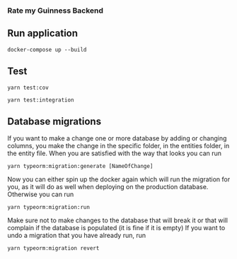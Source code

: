 ### Rate my Guinness Backend

## Run application

```
docker-compose up --build
```

## Test

```
yarn test:cov
```

```
yarn test:integration
```

## Database migrations

If you want to make a change one or more database by adding or changing columns, you make the change in the specific folder, in the entities folder, in the entity file. When you are satisfied with the way that looks you can run 
```
yarn typeorm:migration:generate [NameOfChange]
```
Now you can either spin up the docker again which will run the migration for you, as it will do as well when deploying on the production database. Otherwise you can run
```
yarn typeorm:migration:run
```
Make sure not to make changes to the database that will break it or that will complain if the database is populated (it is fine if it is empty)
If you want to undo a migration that you have already run, run
```
yarn typeorm:migration revert
```